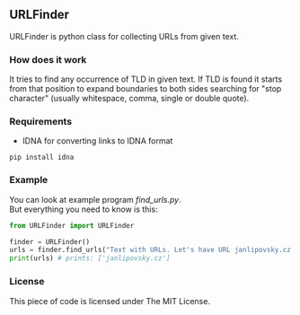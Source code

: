 ## URLFinder
URLFinder is python class for collecting URLs from given text. 

### How does it work
It tries to find any occurrence of TLD in given text. If TLD is found it starts from that position to expand boundaries to both sides searching for "stop character" (usually whitespace, comma, single or double quote).

### Requirements
- IDNA for converting links to IDNA format  
```
pip install idna
```  

### Example
 You can look at example program *find_urls.py*.   
 But everything you need to know is this:
```python
from URLFinder import URLFinder

finder = URLFinder()
urls = finder.find_urls("Text with URLs. Let's have URL janlipovsky.cz as an example.")
print(urls) # prints: ['janlipovsky.cz']
```

### License
This piece of code is licensed under The MIT License.
